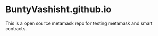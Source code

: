 # BuntyVashisht.github.io
This is a open source metamask repo for testing metamask and smart contracts.
